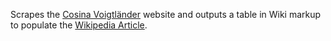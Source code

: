 Scrapes the [Cosina Voigtländer](https://www.cosina.co.jp/voigtlander/) website and outputs a table in Wiki markup to populate the [Wikipedia Article](https://en.wikipedia.org/wiki/Cosina_Voigtl%C3%A4nder).
